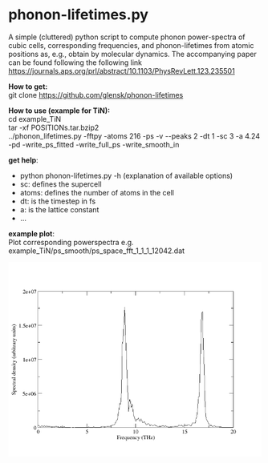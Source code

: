 # phonon-lifetimes.py

A simple (cluttered) python script to compute phonon power-spectra of cubic
cells, 
corresponding frequencies, and phonon-lifetimes from atomic positions as, e.g.,
obtain by molecular dynamics. The accompanying paper can be found following the following link
https://journals.aps.org/prl/abstract/10.1103/PhysRevLett.123.235501

__How to get:__  
git clone https://github.com/glensk/phonon-lifetimes

__How to use (example for TiN):__  
cd example_TiN  
tar -xf POSITIONs.tar.bzip2  
../phonon_lifetimes.py -fftpy -atoms 216 -ps -v --peaks 2 -dt 1 -sc 3 -a 4.24 -pd -write_ps_fitted -write_full_ps -write_smooth_in

<!-- from
/Users/glensk/Dropbox/Albert/proj/proj_current/__2017.01_phonon_linewidth_al/check_62_LA_POSITIONs/generate_positios/6x6x6sc
--> 
<!--
/Users/glensk/Dropbox/Albert/proj/proj_current/__2017.03_irina_anharmonic/17_06_06_phonon_lifetimes_TiN/lifetimes_both_new_333_300K
-->

__get help__:  
 * python phonon-lifetimes.py -h (explanation of available options)
 * sc: defines the supercell
 * atoms: defines the number of atoms in the cell
 * dt: is the timestep in fs
 * a: is the lattice constant
 * ...


__example plot__:  
Plot corresponding powerspectra e.g. example_TiN/ps_smooth/ps_space_fft_1_1_1_12042.dat

![picture alt](example_TiN/images/ps_space_fft_1_1_1_12042.png "TiN [1 1 1]")

